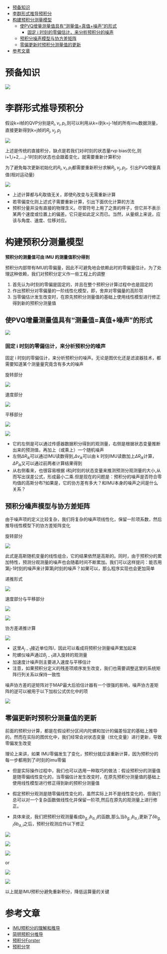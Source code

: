 - [预备知识](#预备知识)
- [李群形式推导预积分](#李群形式推导预积分)
- [构建预积分测量模型](#构建预积分测量模型)
  - [使PVQ增量测量值具有“测量值=真值+噪声”的形式](#使pvq增量测量值具有测量值真值噪声的形式)
    - [固定 i 时刻的零偏估计，来分析预积分的噪声](#固定-i-时刻的零偏估计来分析预积分的噪声)
  - [预积分噪声模型与协方差矩阵](#预积分噪声模型与协方差矩阵)
  - [零偏更新时预积分测量值的更新](#零偏更新时预积分测量值的更新)
- [参考文章](#参考文章)


# 预备知识

![](./img/imu_preintegration_2/img3.png)

# 李群形式推导预积分

假设k=i帧的QVP分别是$R_i, v_i, p_i$,则可以利用从k=i到k=j-1帧的所有imu数据测量，直接更新得到k=j帧的$R_j, v_j, p_j$

![](./img/imu_preintegration_2/img1.png)

上述是传统的直接积分，缺点是若我们对i时刻的状态量$r v p$ bias优化,则i+1,i+2,...,j-1时刻的状态也会跟着变化，就需要重新计算积分

为了避免每次更新初始化的$R_I, v_i, p_i$都需要重新积分求解$R_j, v_j, p_j$，引出PVQ增量真值(相对运动量)

![](./img/imu_preintegration_2/img2.png)

- 上述计算都与$R_i$取值无关，即使$R_i$改变与无需重新计算
- 若零偏变化则上述式子需要重新计算，引出下面优化计算的方法
- 预积分量并没有直接的物理含义。尽管符号上用了之类的样子，但它并不表示某两个速度或位置上的偏差。它只是如此定义而已。当然，从量纲上来说，应该与角度、速度、位移对应。

# 构建预积分测量模型

**预积分的测量值可由 IMU 的测量值积分得到**

预积分内部带有IMU的零偏量，因此不可避免地会依赖此时的零偏量估计。为了处理这种依赖，我们对预积分定义作一些工程上的调整

1. 首先认为i时刻的零偏是固定的，并且在整个预积分计算过程中也是固定的
2. 作出预积分对零偏量的一阶线性化模型，即，舍弃对零偏量的高阶项
3. 当零偏估计发生改变时，在原先预积分测量值的基础上使用线性模型进行修正得到新的预积分测量值


## 使PVQ增量测量值具有“测量值=真值+噪声”的形式

![](./img/imu_preintegration_2/img4.png)

### 固定 i 时刻的零偏估计，来分析预积分的噪声

固定 i 时刻的零偏估计，来分析预积分的噪声。无论是图优化还是滤波器技术，都需要知道某个测量量究竟含有多大的噪声

旋转部分

![](./img/imu_preintegration_2/img5.png)

速度部分

![](./img/imu_preintegration_2/img6.png)

平移部分

![](./img/imu_preintegration_2/img7.png)

![](./img/imu_preintegration_2/img8.png)

- 它的左侧是可以通过传感器数据积分得到的观测量，右侧是根据状态变量推断出来的预测值，再加上（或乘上）一个随机噪声
- 左侧$\Delta R_{ik}$可以通过IMU读数得到,$\Delta v_{ik}$可以由 k
 时刻IMU读数加上$\Delta R_{ik}$计算，$\Delta P_{ik}$又可以通过前两者计算结果得到
- 从右侧看来，也很容易根据 i和j时刻的状态变量来推测预测分观测量的大小,从而写出误差公式，形成最小二乘.但是现在的问题是：预积分的噪声是否符合零均值的高斯分布?如果是，它的协方差有多大？和IMU本身的噪声之间是什么关系？

## 预积分噪声模型与协方差矩阵

由于噪声项的定义比较复杂，我们将复杂的噪声项线性化，保留一阶项系数，然后推导线性模型下的协方差矩阵变化

旋转部分

![](./img/imu_preintegration_2/img9.png)

此式是高斯随机变量的线性组合，它的结果依然是高斯的。同时，由于预积分的累加特性，预测分观测量的噪声也会随着时间不断累加。我们可以这样提问：能否用第j-1时刻的噪声来计算第j时刻的噪声？如果可以，那么程序实现也会更加简单

递推形式

![](./img/imu_preintegration_2/img10.png)

速度部分与平移部分

![](./img/imu_preintegration_2/img11.png)

![](./img/imu_preintegration_2/img12.png)

协方差递推计算

![](./img/imu_preintegration_2/img14.png)

- 这里$A_{j-1}$接近单位阵$I$，因此可以看成将预积分测量噪声累加起来
- 陀螺仪噪声通过$B_{j-1}$进入旋转的观测量
- 加速度计噪声则主要进入速度与平移估计
- 注意，如果预积分定义的残差项顺序发生改变，我们也需要调整这里的系统矩阵行列关系以保持一致性

噪声协方差的逆矩阵对于MAP最大后验估计器有一个很强的影响，噪声协方差矩阵的逆可以被用于以下加权公式优化中的项

![](./img/imu_preintegration_2/img13.png)

## 零偏更新时预积分测量值的更新

前面的预积分计算，都是在假设积分区间内陀螺和加计的偏差恒定的基础上推导的。然而在实际的图优化中，我们经常会对状态变量（优化变量）进行更新，导致零偏发生改变

理论上来讲，如果 IMU零偏发生了变化，预积分就应该重新计算，因为预积分的每一步都用到了i时刻的imu零偏

- 但是实际操作过程中，我们也可以选用一种取巧的做法：假设预积分的测量值是随零偏线性变化的，当零偏估计发生改变时，在原先预积分测量值的基础上使用线性模型进行修正得到新的预积分测量值

- 假定预积分观测是随零偏线性变化的，虽然实际上并不是线性变化的，但我们总可以对一个复杂函数做线性化并保留一阶项,然后在原先的观测量上进行修正。
- 具体来说，我们把预积分观测量看成$b_{g,i} b_{a,i}$的函数,那么当$b_{g,i} b_{a,i}$更新了$\delta b_{g,i} \delta b_{a,i}$之后，预积分观测应作以下修正

![](./img/imu_preintegration_2/img15.png)

![](./img/imu_preintegration_2/img16.png)

![](./img/imu_preintegration_2/img17.png)

or

![](./img/imu_preintegration_2/img19.png)

![](./img/imu_preintegration_2/img18.png)

以上就是IMU预积分避免重新积分，降低运算量的关键

# 参考文章

- [IMU预积分的理解和推导](https://zhuanlan.zhihu.com/p/473227932)
- [简明预积分推导](https://zhuanlan.zhihu.com/p/388859808)
- [预积分Forster](https://zhuanlan.zhihu.com/p/635496502)
- [预积分学](https://blog.csdn.net/m0_49384824/article/details/145161364)
